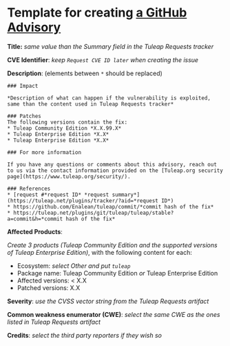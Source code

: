 # Template for creating [a GitHub Advisory](https://github.com/Enalean/tuleap/security/advisories/new)

**Title:** *same value than the Summary field in the Tuleap Requests tracker*

**CVE Identifier**: *keep `Request CVE ID later` when creating the issue*

**Description**: (elements between `*` should be replaced)

```
### Impact

*Description of what can happen if the vulnerability is exploited, same than the content used in Tuleap Requests tracker*

### Patches
The following versions contain the fix:
* Tuleap Community Edition *X.X.99.X*
* Tuleap Enterprise Edition *X.X*
* Tuleap Enterprise Edition *X.X*

### For more information

If you have any questions or comments about this advisory, reach out to us via the contact information provided on the [Tuleap.org security page](https://www.tuleap.org/security/).

### References
* [request #*request ID* *request summary*](https://tuleap.net/plugins/tracker/?aid=*request ID*)
* https://github.com/Enalean/tuleap/commit/*commit hash of the fix*
* https://tuleap.net/plugins/git/tuleap/tuleap/stable?a=commit&h=*commit hash of the fix*
```

**Affected Products**:

*Create 3 products (Tuleap Community Edition and the supported versions of Tuleap Enterprise Edition)*, with the following
content for each:
* Ecosystem: *select Other and put `tuleap`*
* Package name: Tuleap Community Edition *or* Tuleap Enterprise Edition
* Affected versions: < X.X
* Patched versions: X.X

**Severity**: *use the CVSS vector string from the Tuleap Requests artifact*

**Common weakness enumerator (CWE)**: *select the same CWE as the ones listed in Tuleap Requests artifact*

**Credits**: *select the third party reporters if they wish so*
